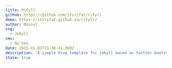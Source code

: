 ```yaml
---
title: Rifyll
github: https://github.com/itsrifat/rifyll
demo: https://itsrifat.github.io/rifyll/
author: Moinul
ssg:
  - Jekyll
cms:
  - No Cms
date: 2015-01-01T21:38:31.000Z
description: 'A simple blog template for jekyll based on twitter bootstrap 3 '
stale: true
---
```

